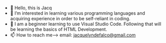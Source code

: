 - 👋 Hello, this is Jacq
- 👀 I’m interested in learning various programming languages and acquiring experience in order to be self-reliant in coding.
- 🌱 I am a beginner learning to use Visual Studio Code. Following that will be learning the basics of HTML Development.
- 📫 How to reach me--> email: jacquelyndefalco@gmail.com 

<!---
JacqDF04/JacqDF04 is a ✨ special ✨ repository because its `README.md` (this file) appears on your GitHub profile.
You can click the Preview link to take a look at your changes.
--->
